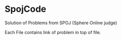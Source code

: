 SpojCode
========

Solution of Problems from SPOJ (Sphere Online judge)

Each File contains link of problem in top of file. 

